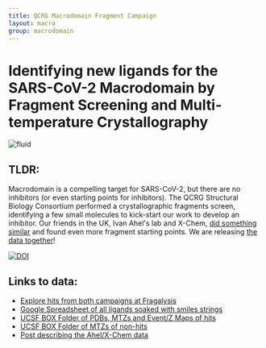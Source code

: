 ```yaml
---
title: QCRG Macrodomain Fragment Campaign
layout: macro
group: macrodomain
---
```


# Identifying new ligands for the SARS-CoV-2 Macrodomain by Fragment Screening and Multi-temperature Crystallography

<img class="img-fluid d-block" src="img/adrp.jpg" alt="fluid" style="max-height: 500px; max-width:100%">

## TLDR:

Macrodomain is a compelling target for SARS-CoV-2, but there are no inhibitors (or even starting points for inhibitors). The QCRG Structural Biology Consortium performed a crystallographic fragments screen, identifying a few small molecules to kick-start our work to develop an inhibitor. Our friends in the UK, Ivan Ahel's lab and X-Chem, [did something similar](https://www.diamond.ac.uk/covid-19/for-scientists/NSP3-macrodomain-structure-and-XChem.html) and found even more fragment starting points. We are releasing [the data together](https://fragalysis.diamond.ac.uk/viewer/react/preview/target/mArh)!

[![DOI](https://zenodo.org/badge/DOI/10.5281/zenodo.3932380.svg)](https://doi.org/10.5281/zenodo.3932380)

## Links to data:
* [Explore hits from both campaigns at Fragalysis](https://fragalysis.diamond.ac.uk/viewer/react/preview/target/mArh)
* [Google Spreadsheet of all ligands soaked with smiles strings](https://docs.google.com/spreadsheets/d/1CesOLzheW0tuBXSQTmR61axZwZi7-d98CRVBHs9tVKI/edit?usp=sharing)
* [UCSF BOX Folder of PDBs, MTZs and Event/Z Maps of hits](https://ucsf.box.com/s/qjydo8sg2pdjhazekcj3fpud7lh3bo90)
* [UCSF BOX Folder of MTZs of non-hits](https://ucsf.box.com/s/78z31gag8rysikha23e52c13zle5git8)
* [Post describing the Ahel/X-Chem data](https://www.diamond.ac.uk/covid-19/for-scientists/NSP3-macrodomain-structure-and-XChem.html)
